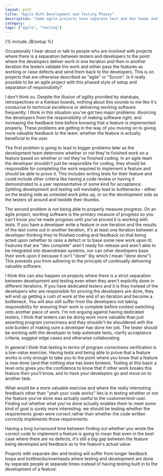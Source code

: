```yaml
---
layout: post
title: "Agile With Development and Testing Phases"
description: "Some agile projects have separate test and dev teams and some even run their testing in the iteration after the development. Can these projects really be agile?"
category: 
tags: ["agile", "testing"]
---
```

{% include JB/setup %}

Occasionally I hear about or talk to people who are involved with projects where there is a separation between testers and developers to the point where the developers deliver work in one iteration and then in another iteration the testers validate the work and either pass the features as working or raise defects and send them back to the developers. This is on projects that are otherwise described as "agile" or "Scrum". Is it really possible to be an agile project with this phased style of setup and separation of responsibility?

I don't think so. Despite the illusion of agility provided by standups, retrospectives or a Kanban boards, nothing about this sounds to me like it's conducive to technical excellence or delivering working software frequently. I think in this situation you've got two major problems: divorcing the developers from the responsibility of making software right; and increasing the feedback time before knowing that a feature is implemented properly. These problems are getting in the way of you moving on to giving more valuable feedback to the team: whether the feature is actually beneficial to the user.

The first problem is going to lead to bigger problems later as the development team determine whether or not they're finished work on a feature based on whether or not they've finished coding. In an agile team the developer shouldn't just be responsible for coding, they should be responsible for completing the work required to implement a feature and should be able to prove it. This includes writing tests for their feature and could include other criteria like having a code review or having it demonstrated to a user representative of some kind for acceptance. Splitting development and testing will inevitably lead to bottlenecks - either on the testing side as untested work piles up, or on the development side as the testers sit around and twiddle their thumbs.

The second problem is not being able to properly measure progress. On an agile project, working software is the primary measure of progress so you can't know you've made progress until you've proved it is working with tests. If you have a developer write a feature in one iteration and the results of the test come out in another iteration, it's at least one iteration between a developer thinking they're finished coding and feedback on that being acted upon (whether to raise a defect or to base some new work upon it). Features that are "dev complete" aren't ready for release and aren't able to be integrated into downstream systems, nor can other developers base their work upon it because it isn't "done" (by which I mean *"done done"*). This prevents you from adhering to the principle of continually delivering valuable software.

I think this can also happen on projects where there is a strict separation between development and testing even when they aren't explicitly done in different iterations. If you have dedicated testers and it is they instead of the developers who are responsible for proving the developers are done, they will end up getting a rush of work at the end of an iteration and become a bottleneck. You will also still suffer from the developers not taking responsibility for ensuring their work is complete before context switching onto another piece of work. I'm not arguing against having dedicated testers, I think that testers can be doing work more valuable than just asserting program correctness and they shouldn't be shouldered with the sole burden of making sure a developer has done her job. The tester should be working with the developer to help automate tests, clarify acceptance criteria, suggest edge cases and otherwise collaborating.

In general I think that testing in terms of program correctness verification is a low-value exercise. Having tests and being able to prove that a feature works is only enough to take you to the point where you know that a feature is now done (and that nothing else has been broken). Testing at this basic a level only gives you the confidence to know that if other work breaks this feature then you'll know, and to have your developers go and move on to another task.

What would be a more valuable exercise and where the really interesting feedback other than "yeah your code works" lies is in testing whether or not the feature you've done was actually useful to the customer/end-user. Finding out whether what you've done actually enables them to meet some kind of goal is surely more interesting; we should be testing whether the requirements given were correct rather than whether the code written correctly implements those requirements.

Having a long turnaround time between finding out whether you wrote the correct code to implement a feature is going to mean that even in the best case where there are no defects, it's still a big gap between the feature being developed and feedback as to the feature's actual value.

Projects with separate dev and testing will suffer from longer feedback loops and bottlnecks/overheads where testing and development are done by separate people at separate times instead of having testing built in to the development of a feature.